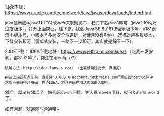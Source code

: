 1.jdk下载：https://www.oracle.com/technetwork/java/javase/downloads/index.html

java最新版本java11(LTS)版本今天刚刚发布，我们下载java8即可（java9,10均为过度版本），打开上面网址，往下拖，找到Java SE 8u181(8表示版本号，u181表示小版本号，小版本号多为安全性更新，对使用没有影响)，选择对应系统版本，下载安装即可（傻瓜式安装，一路下一步即可，其实就是解压一下）。

2.IDE下载：
IDEA下载地址：https://www.jetbrains.com/idea/ （吃我一发安利，都8102年了，你还在用eclipse?）

```
破解方法：http://idea.lanyus.com/ （土豪请跳过此步，直接买）

网站上描述有点复杂，直接将“0.0.0.0 account.jetbrains.com”添加到hosts文件中
然后点击获得注册码，启动IDEA，将注册码在激活页面输入即可。
```
然后，就没有然后了，把代码down下载，导入成maven项目，就可以hello world了。

如有问题，欢迎随时沟通哈~
